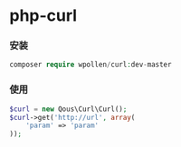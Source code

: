 # php-curl

### 安装
```php
composer require wpollen/curl:dev-master
```
### 使用
```php
$curl = new Qous\Curl\Curl();
$curl->get('http://url', array(
    'param' => 'param'
));
```
